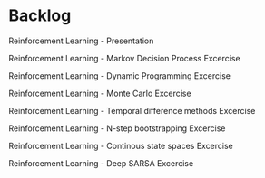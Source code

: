 # Backlog

Reinforcement Learning - Presentation

Reinforcement Learning - Markov Decision Process Excercise

Reinforcement Learning - Dynamic Programming Excercise

Reinforcement Learning - Monte Carlo Excercise

Reinforcement Learning - Temporal difference methods Excercise

Reinforcement Learning - N-step bootstrapping Excercise

Reinforcement Learning - Continous state spaces Excercise

Reinforcement Learning - Deep SARSA Excercise
